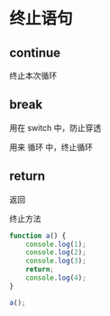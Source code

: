 # 终止语句

## continue

终止本次循环



## break

用在 switch 中，防止穿透

用来 循环 中，终止循环



## return

返回

终止方法

```javascript
function a() {
    console.log(1);
    console.log(2);
    console.log(3);
    return;
    console.log(4);
}

a();
```

